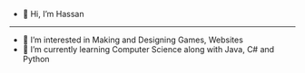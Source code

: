 - 👋 Hi, I’m Hassan

-------

- 👀 I’m interested in Making and Designing Games, Websites
- 🌱 I’m currently learning Computer Science along with Java, C# and Python
